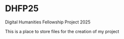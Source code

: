 # DHFP25
Digital Humanities Fellowship Project 2025

This is a place to store files for the creation of my project
